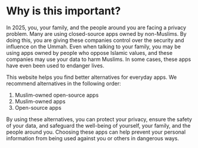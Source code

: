 # Why is this important?

In 2025, you, your family, and the people around you are facing a privacy problem. Many are using closed-source apps owned by non-Muslims. By doing this, you are giving these companies control over the security and influence on the Ummah. Even when talking to your family, you may be using apps owned by people who oppose Islamic values, and these companies may use your data to harm Muslims. In some cases, these apps have even been used to endanger lives.

This website helps you find better alternatives for everyday apps. We recommend alternatives in the following order:
1. Muslim-owned open-source apps
2. Muslim-owned apps
3. Open-source apps

By using these alternatives, you can protect your privacy, ensure the safety of your data, and safeguard the well-being of yourself, your family, and the people around you. Choosing these apps can help prevent your personal information from being used against you or others in dangerous ways.